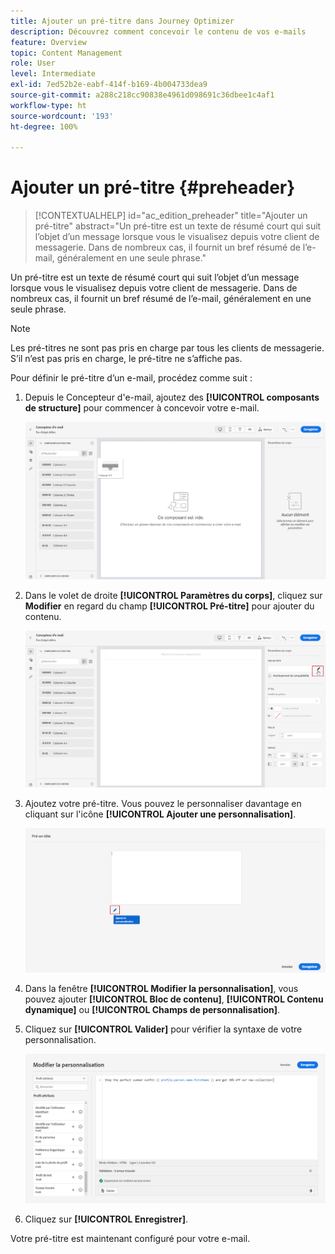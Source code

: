 ```yaml
---
title: Ajouter un pré-titre dans Journey Optimizer
description: Découvrez comment concevoir le contenu de vos e-mails
feature: Overview
topic: Content Management
role: User
level: Intermediate
exl-id: 7ed52b2e-eabf-414f-b169-4b004733dea9
source-git-commit: a288c218cc90838e4961d098691c36dbee1c4af1
workflow-type: ht
source-wordcount: '193'
ht-degree: 100%

---
```


# Ajouter un pré-titre {#preheader}

>[!CONTEXTUALHELP]
>id="ac_edition_preheader"
>title="Ajouter un pré-titre"
>abstract="Un pré-titre est un texte de résumé court qui suit l’objet d’un message lorsque vous le visualisez depuis votre client de messagerie. Dans de nombreux cas, il fournit un bref résumé de l’e-mail, généralement en une seule phrase."

Un pré-titre est un texte de résumé court qui suit l’objet d’un message lorsque vous le visualisez depuis votre client de messagerie. Dans de nombreux cas, il fournit un bref résumé de l’e-mail, généralement en une seule phrase.

>[!NOTE]
>
>Les pré-titres ne sont pas pris en charge par tous les clients de messagerie. S’il n’est pas pris en charge, le pré-titre ne s’affiche pas.

Pour définir le pré-titre d’un e-mail, procédez comme suit :

1. Depuis le Concepteur d&#39;e-mail, ajoutez des **[!UICONTROL composants de structure]** pour commencer à concevoir votre e-mail.

   ![](assets/preheader_1.png)

1. Dans le volet de droite **[!UICONTROL Paramètres du corps]**, cliquez sur **Modifier** en regard du champ **[!UICONTROL Pré-titre]** pour ajouter du contenu.

   ![](assets/preheader_2.png)

1. Ajoutez votre pré-titre. Vous pouvez le personnaliser davantage en cliquant sur l&#39;icône **[!UICONTROL Ajouter une personnalisation]**.

   ![](assets/preheader_3.png)

1. Dans la fenêtre **[!UICONTROL Modifier la personnalisation]**, vous pouvez ajouter **[!UICONTROL Bloc de contenu]**, **[!UICONTROL Contenu dynamique]** ou **[!UICONTROL Champs de personnalisation]**.

1. Cliquez sur **[!UICONTROL Valider]** pour vérifier la syntaxe de votre personnalisation.

   ![](assets/preheader_4.png)

1. Cliquez sur **[!UICONTROL Enregistrer]**.

Votre pré-titre est maintenant configuré pour votre e-mail.
